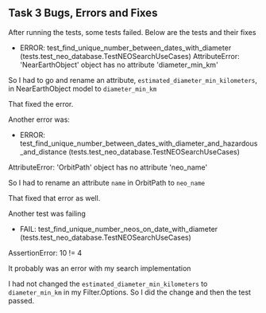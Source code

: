 ## Task 3 Bugs, Errors and Fixes

After running the tests, some tests failed. Below are the tests and their fixes

- ERROR: test_find_unique_number_between_dates_with_diameter (tests.test_neo_database.TestNEOSearchUseCases)
AttributeError: 'NearEarthObject' object has no attribute 'diameter_min_km'

So I had to go and rename an attribute, `estimated_diameter_min_kilometers`, in NearEarthObject model to `diameter_min_km`

That fixed the error.

Another error was:
- ERROR: test_find_unique_number_between_dates_with_diameter_and_hazardous_and_distance (tests.test_neo_database.TestNEOSearchUseCases)

AttributeError: 'OrbitPath' object has no attribute 'neo_name'

So I had to rename an attribute `name` in OrbitPath to `neo_name`

That fixed that error as well.

Another test was failing
- FAIL: test_find_unique_number_neos_on_date_with_diameter (tests.test_neo_database.TestNEOSearchUseCases)

AssertionError: 10 != 4

It probably was an error with my search implementation

I had not changed the `estimated_diameter_min_kilometers` to `diameter_min_km` in my Filter.Options. So I did the change and then the test passed.